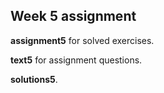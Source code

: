 ## Week 5 assignment

__assignment5__ for solved exercises.

__text5__ for assignment questions.

__solutions5__.
